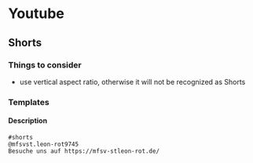 # Youtube
## Shorts
### Things to consider
 * use vertical aspect ratio, otherwise it will not be recognized as Shorts

### Templates
#### Description
``` 
#shorts 
@mfsvst.leon-rot9745
Besuche uns auf https://mfsv-stleon-rot.de/


``` 